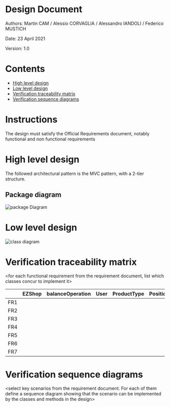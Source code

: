 # Design Document 


Authors: Martin CAM / Alessio CORVAGLIA / Alessandro IANDOLI / Federico MUSTICH

Date: 23 April 2021

Version: 1.0


# Contents

- [High level design](#package-diagram)
- [Low level design](#class-diagram)
- [Verification traceability matrix](#verification-traceability-matrix)
- [Verification sequence diagrams](#verification-sequence-diagrams)

# Instructions

The design must satisfy the Official Requirements document, notably functional and non functional requirements

# High level design 

The followed architectural pattern is the MVC pattern, with a 2-tier structure. 

## Package diagram
![package Diagram](http://www.plantuml.com/plantuml/png/SoWkIImgAStDuIf8JCvEJ4zLK7AD2ix8Br1IgEPIKE2gHOYxXtgYIN51-0fwUdOAS5akXzIy5A210000)




# Low level design

![class diagram](http://www.plantuml.com/plantuml/png/bLNTJYCx3BxFKunwTSwHG8StW5AGAgsMRYatUnSIqqPaajdyi1gXVVVDEEvCDa58omLZV_xyOyTMhttWBiHUCw6vzztTzyUJ7TwP0m_Xdt-PSC03F7bmIP6WOLQE46wqdXIVDSBZ8CbZhuwdC1crFIgJlpOkKNVEoYZ2OHo0_6QCabKSobbWbBf0rkEQkriheR7uzRW1BvmQWh9cplWjSXDK69SIh5V4KDv7s8Dr4biR-FWmYVUsr9BeG2GEQZVEgJUkvs8HzDZFYp9m6tsmFJhrLggNSG6eumMW26V0puExvKucXJl7nMbI3hQ9kxFA1FzWY8lF_CWr71mtdWjga4jvdf2ThFNSxvtj2UV3eCUDyi964_OymC4IwMCZkGdR3p50BYSDxWnhww6kXv9dN8bN27a8jPxbzVWrzi_Wpjtj8KHd_epd45lg12CNMftsum02r5kQk3_j-DY32GNeGAem3PXCSyAQZbZBfhrPSysDW2VSljnX9liR8pVmd8Hba4HEm2z6DplTMlVEOlfi9NuCxu4DoVOpXMVEQbZOnKMyioxz3HdOobARBWXrkPmCsPM07RWdem82nWRmAFsWIofoqIbrEHDNNiDsWxBZufL43M-WapoxuSsWZtKIcwhpphcIw0CFqI_UvrF0d8AKtDqq5qoviB_OaUimJkz2LOeadeU1MujYuggZ0RbuLjjBti5n0hQoGsHwrMnIb5rO7t9yt0HyYqmjBgWke6wpsTQStzNmLlvD5NFu8iAT2Mx4zjeNfdLy6C3nkGZUJqqmoZgHyyzAjxfQTHSNtUg_5Ivj2vVRoURjMVr_UKcKgugoo6KKN226_r4dpvoE5KzUXQRLQGihJ1-dRER5Qg0ef5wTpxZjExC6-ImqwJML-Yv6qVPSnsePRN4jfraHTWr6nbx_1W00)









# Verification traceability matrix

\<for each functional requirement from the requirement document, list which classes concur to implement it>

|     | EZShop  |  balanceOperation  |  User | ProductType  | Position  | Order  |  TransactionEntry |  ReturnTransaction |  SaleTransaction | LoyaltyCard  | Customer |
|-----|---|---|---|---|---|---|---|---|---|---| --- |
|FR1  |   |   |   |   |   |   |   |   |   |   |   |
|FR2  |   |   |   |   |   |   |   |   |   |   |   |
|FR3  |   |   |   |   |   |   |   |   |   |   |   |
|FR4  |   |   |   |   |   |   |   |   |   |   |   |
|FR5  |   |   |   |   |   |   |   |   |   |   |   |
|FR6  |   |   |   |   |   |   |   |   |   |   |   |
|FR7  |   |   |   |   |   |   |   |   |   |   |   |









# Verification sequence diagrams 
\<select key scenarios from the requirement document. For each of them define a sequence diagram showing that the scenario can be implemented by the classes and methods in the design>

